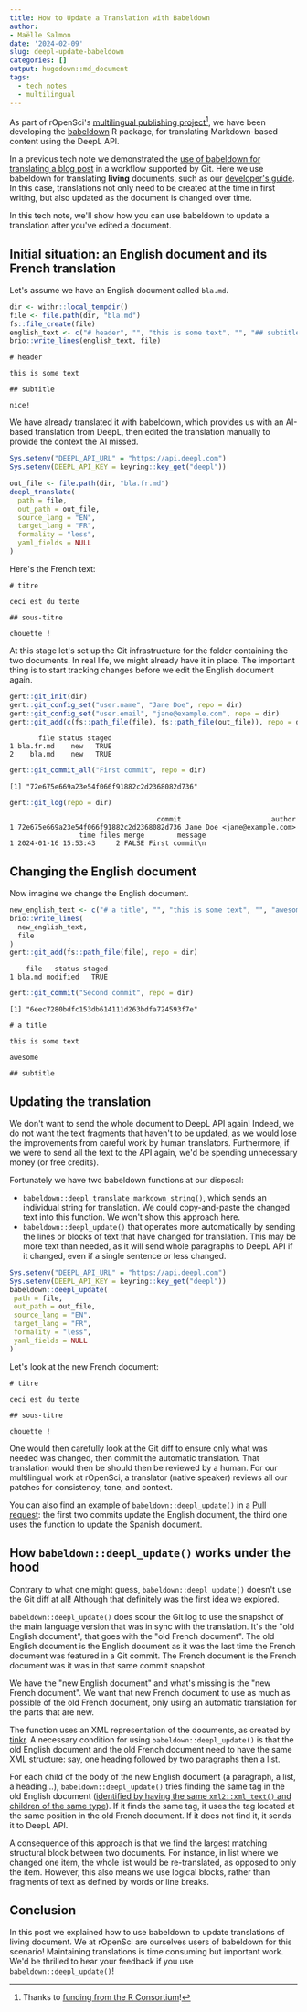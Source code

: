 ```yaml
---
title: How to Update a Translation with Babeldown
author: 
- Maëlle Salmon
date: '2024-02-09'
slug: deepl-update-babeldown
categories: []
output: hugodown::md_document
tags:
  - tech notes
  - multilingual
---
```



As part of rOpenSci's [multilingual publishing project](/multilingual-publishing/)[^1],  we have been developing the  [babeldown](https://docs.ropensci.org/babeldown/) R package, for translating Markdown-based content using the DeepL API.

[^1]: Thanks to [funding from the R Consortium](https://www.r-consortium.org/all-projects/awarded-projects/2022-group-2)!

In a previous tech note we demonstrated the [use of babeldown for translating a blog post](/blog/2023/09/26/how-to-translate-a-hugo-blog-post-with-babeldown/) in a workflow supported by Git.
Here we use babeldown for translating **living** documents, such as our  [developer's guide](https://devguide.ropensci.org/).
In this case, translations not only need to be created at the time in first writing, but also updated as the document is changed over time.

In this tech note, we'll show how you can use babeldown to update a translation after you've edited a document.

## Initial situation: an English document and its French translation

Let's assume we have an English document called `bla.md`.


```r
dir <- withr::local_tempdir()
file <- file.path(dir, "bla.md")
fs::file_create(file)
english_text <- c("# header", "", "this is some text", "", "## subtitle", "", "nice!")
brio::write_lines(english_text, file)
```


```
# header

this is some text

## subtitle

nice!
```

We have already translated it with babeldown, which provides us with an AI-based translation from DeepL, then edited the translation manually to provide the context the AI missed.


```r
Sys.setenv("DEEPL_API_URL" = "https://api.deepl.com")
Sys.setenv(DEEPL_API_KEY = keyring::key_get("deepl"))

out_file <- file.path(dir, "bla.fr.md")
deepl_translate(
  path = file,
  out_path = out_file,
  source_lang = "EN",
  target_lang = "FR",
  formality = "less",
  yaml_fields = NULL
)
```



Here's the French text:



```
# titre

ceci est du texte

## sous-titre

chouette !
```

At this stage let's set up the Git infrastructure for the folder containing the two documents.
In real life, we might already have it in place.
The important thing is to start tracking changes before we edit the English document again.


```r
gert::git_init(dir)
gert::git_config_set("user.name", "Jane Doe", repo = dir)
gert::git_config_set("user.email", "jane@example.com", repo = dir)
gert::git_add(c(fs::path_file(file), fs::path_file(out_file)), repo = dir)
```

```
       file status staged
1 bla.fr.md    new   TRUE
2    bla.md    new   TRUE
```

```r
gert::git_commit_all("First commit", repo = dir)
```

```
[1] "72e675e669a23e54f066f91882c2d2368082d736"
```

```r
gert::git_log(repo = dir)
```

```
                                    commit                      author
1 72e675e669a23e54f066f91882c2d2368082d736 Jane Doe <jane@example.com>
                 time files merge        message
1 2024-01-16 15:53:43     2 FALSE First commit\n
```

## Changing the English document

Now imagine we change the English document.


```r
new_english_text <- c("# a title", "", "this is some text", "", "awesome", "", "## subtitle", "")
brio::write_lines(
  new_english_text,
  file
)
gert::git_add(fs::path_file(file), repo = dir)
```

```
    file   status staged
1 bla.md modified   TRUE
```

```r
gert::git_commit("Second commit", repo = dir)
```

```
[1] "6eec7280bdfc153db614111d263bdfa724593f7e"
```


```
# a title

this is some text

awesome

## subtitle
```

## Updating the translation

We don't want to send the whole document to DeepL API again!
Indeed, we do not want the text fragments that haven't to be updated, as we would lose the improvements from careful work by human translators. 
Furthermore, if we were to send all the text to the API again, we'd be spending unnecessary money (or free credits).

Fortunately we have two babeldown functions at our disposal:

- `babeldown::deepl_translate_markdown_string()`, which sends an individual string for translation.  We could copy-and-paste the changed text into this function. We won't show this approach here.
- `babeldown::deepl_update()` that operates more automatically by sending the lines or blocks of text that have changed for translation.  This may be more text than needed, as it will send whole paragraphs to DeepL API if it changed, even if a single sentence or less changed.


```r
Sys.setenv("DEEPL_API_URL" = "https://api.deepl.com")
Sys.setenv(DEEPL_API_KEY = keyring::key_get("deepl"))
babeldown::deepl_update(
 path = file,
 out_path = out_file,
 source_lang = "EN",
 target_lang = "FR",
 formality = "less",
 yaml_fields = NULL
)
```

Let's look at the new French document:


```
# titre

ceci est du texte

## sous-titre

chouette !
```

One would then carefully look at the Git diff to ensure only what was needed was changed, then commit the automatic translation.
That translation would then be should then be reviewed by a human. For our multilingual work at rOpenSci, a translator (native speaker) reviews all our patches for consistency, tone, and context.

You can also find an example of `babeldown::deepl_update()` in a [Pull request](https://github.com/maelle/auto-update-translations/pull/1): the first two commits update the English document, the third one uses the function to update the Spanish document.

## How `babeldown::deepl_update()` works under the hood

Contrary to what one might guess, `babeldown::deepl_update()` doesn't use the Git diff at all!
Although that definitely was the first idea we explored.

`babeldown::deepl_update()` does scour the Git log to use the snapshot of the main language version that was in sync with the translation.
It's the "old English document", that goes with the "old French document".
The old English document is the English document as it was the last time the French document was featured in a Git commit.
The French document is the French document was it was in that same commit snapshot.

We have the "new English document" and what's missing is the "new French document".
We want that new French document to use as much as possible of the old French document, only using an automatic translation for the parts that are new.

The function uses an XML representation of the documents, as created by [tinkr](https://docs.ropensci.org/tinkr).
A necessary condition for using `babeldown::deepl_update()` is that the old English document and the old French document need to have the same XML structure: say, one heading followed by two paragraphs then a list.

For each child of the body of the new English document (a paragraph, a list, a heading...), `babeldown::deepl_update()` tries finding the same tag in the old English document ([identified by having the same `xml2::xml_text()` and children of the same type](https://github.com/ropensci-review-tools/babeldown/blob/e8ef563eca232f1ba08b84c7bb0f999d4f452938/R/update.R#L136)).
If it finds the same tag, it uses the tag located at the same position in the old French document.
If it does not find it, it sends it to DeepL API.

A consequence of this approach is that we find the largest matching structural block between two documents. For instance, in  list where we changed one item, the whole list would be re-translated, as opposed to only the item.  However, this also means we use logical blocks, rather than fragments of text as defined by words or line breaks.

## Conclusion

In this post we explained how to use babeldown to update translations of living document.
We at rOpenSci are ourselves users of babeldown for this scenario!
Maintaining translations is time consuming but important work.
We'd be thrilled to hear your feedback if you use `babeldown::deepl_update()`!
